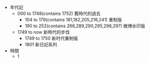 - 年代記
  - 000 to 1748(contains 1752) 舊時代的過去
    - 104 to 179(contains 181,182,205,216,241) 重制版
    - 190 to 252(contains 266,289,290,295,296,297) 微博水印版
  - 1749 to now 新時代的步伐
    - 1749 to 1750 新时代重制版
    - 1801 新日記系列
- 時間
  - 1
